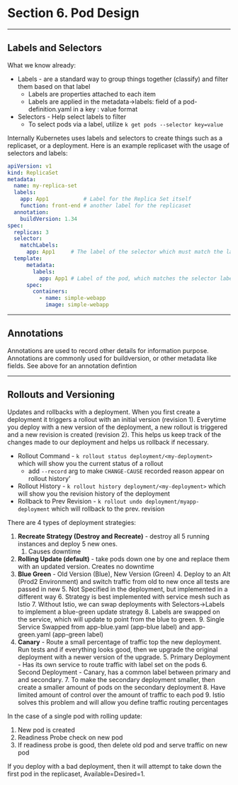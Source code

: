 # Section 6. Pod Design 

---

## Labels and Selectors
What we know already:
* Labels - are a standard way to group things together (classify) and filter them based on that label
  * Labels are properties attached to each item
  * Labels are applied in the metadata->labels: field of a pod-definition.yaml in a key : value format
* Selectors - Help select labels to filter
  * To select pods via a label, utilize `k get pods --selector key=value`

Internally Kubernetes uses labels and selectors to create things such as a replicaset, or a deployment. 
Here is an example replicaset with the usage of selectors and labels:
```yaml
apiVersion: v1
kind: ReplicaSet
metadata:
  name: my-replica-set
  labels:
    app: App1           # Label for the Replica Set itself
    function: front-end # another label for the replicaset 
  annotation:
    buildVersion: 1.34
spec:
  replicas: 3
  selector:
    matchLabels:
      app: App1     # The label of the selector which must match the label of the pods 
  template:
      metadata:
        labels:
          app: App1 # Label of the pod, which matches the selector label, This is how the connection is made from pod <-> replicaset
      spec:
        containers:
          - name: simple-webapp
            image: simple-webapp
```
---
## Annotations
Annotations are used to record other details for information purpose. 
Annotations are commonly used for buildversion, or other metadata like fields. See above for an annotation defintion

---

## Rollouts and Versioning 
Updates and rollbacks with a deployment. When you first create a deployment it triggers a rollout with an initial version (revision 1).
Everytime you deploy with a new version of the deployment, a new rollout is triggered and a new revision is created (revision 2). 
This helps us keep track of the changes made to our deployment and helps us rollback if necessary.

* Rollout Command - `k rollout status deployment/<my-deployment>` which will show you the current status of a rollout 
  * add `--record` arg to make `CHANGE-CAUSE` recorded reason appear on rollout history'
* Rollout History - `k rollout history deployment/<my-deployment>` which will show you the revision history of the deployment 
* Rollback to Prev Revision - `k rollout undo deployment/myapp-deployment` which will rollback to the prev. revision

There are 4 types of deployment strategies:
1. **Recreate Strategy (Destroy and Recreate)** - destroy all 5 running instances and deploy 5 new ones. 
   1. Causes downtime
2. **Rolling Update (default)** - take pods down one by one and replace them with an updated version. Creates no downtime
3. **Blue Green** - Old Version (Blue), New Version (Green)
   4. Deploy to an Alt (Prod2 Environment) and switch traffic from old to new once all tests are passed in new
   5. Not Specified in the deployment, but implemented in a different way 
   6. Strategy is best implemented with service mesh such as Istio 
   7. Without Istio, we can swap deployments with Selectors->Labels to implement a blue-green update strategy
      8. Labels are swapped on the service, which will update to point from the blue to green. 
         9. Single Service Swapped from app-blue.yaml (app-blue label) and app-green.yaml (app-green label)
4. **Canary** - Route a small percentage of traffic top the new deployment. Run tests and if everything looks good, then we upgrade the original deployment with a newer version of the upgrade. 
   5. Primary Deployment - Has its own service to route traffic with label set on the pods
   6. Second Deployment - Canary, has a common label between primary and and secondary. 
      7. To make the secondary deployment smaller, then create a smaller amount of pods on the secondary deployment
      8. Have limited amount of control over the amount of traffic to each pod
         9. Istio solves this problem and will allow you define traffic routing percentages 

In the case of a single pod with rolling update:
1. New pod is created 
2. Readiness Probe check on new pod
3. If readiness probe is good, then delete old pod and serve traffic on new pod

If you deploy with a bad deployment, then it will attempt to take down the first pod in the replicaset, Available=Desired=1. 

